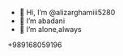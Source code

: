 - 👋 Hi, I’m @alizarghamiii5280
- 👀 I’m abadani
- 🌱 I’m alone,always


<!---
alizarghamiii5280/alizarghamiii5280 is a ✨ special ✨ repository because its `README.md` (this file) appears on your GitHub profile.
You can click the Preview link to take a look at your changes.
--->
+989168059196
